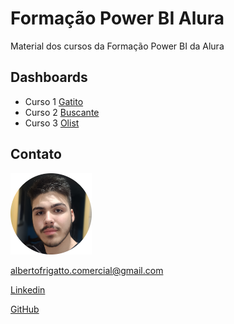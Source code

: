 # Formação Power BI Alura

Material dos cursos da Formação Power BI da Alura

## Dashboards

- Curso 1 [Gatito](https://app.powerbi.com/view?r=eyJrIjoiZmQ4OTdmMjEtZTE5OC00N2MwLTk4MTctMDZmMDY5YjlhYjRhIiwidCI6IjExZGJiZmUyLTg5YjgtNDU0OS1iZTEwLWNlYzM2NGU1OTU1MSIsImMiOjR9)
- Curso 2 [Buscante](https://app.powerbi.com/view?r=eyJrIjoiMWI4YWI4ZjItNDhkNS00ZDg4LTgzNjMtYjRlMTE0YTE0NTA2IiwidCI6IjExZGJiZmUyLTg5YjgtNDU0OS1iZTEwLWNlYzM2NGU1OTU1MSIsImMiOjR9&pageName=ReportSection)
- Curso 3 [Olist](https://app.powerbi.com/view?r=eyJrIjoiMjZjOGRjZGMtZTZiOS00OTRkLTg2YTEtZGM4ZjEwZGRjYmRiIiwidCI6IjExZGJiZmUyLTg5YjgtNDU0OS1iZTEwLWNlYzM2NGU1OTU1MSIsImMiOjR9)

## Contato

<img
    src='./frigatto.png'
    width='130'
/>

albertofrigatto.comercial@gmail.com

[Linkedin](https://www.linkedin.com/in/alberto-frigatto-de-andrade-ferreira-a72022251/)

[GitHub](https://github.com/Alberto-Frigatto)